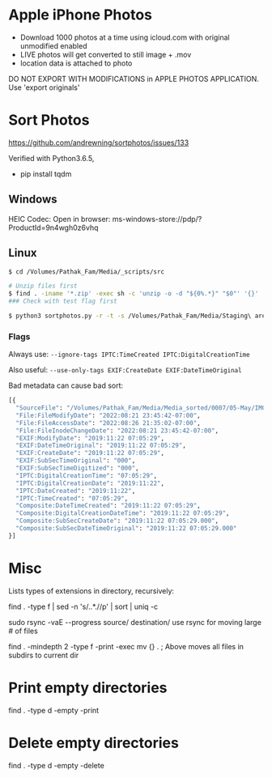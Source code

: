 # Apple iPhone Photos

- Download 1000 photos at a time using icloud.com with original unmodified enabled
- LIVE photos will get converted to still image + .mov
- location data is attached to photo

DO NOT EXPORT WITH MODIFICATIONS in APPLE PHOTOS APPLICATION. Use 'export originals'

# Sort Photos

https://github.com/andrewning/sortphotos/issues/133

Verified with Python3.6.5, 
- pip install tqdm

## Windows

HEIC Codec: 
    Open in browser: ms-windows-store://pdp/?ProductId=9n4wgh0z6vhq

## Linux

```bash
$ cd /Volumes/Pathak_Fam/Media/_scripts/src

# Unzip files first
$ find . -iname '*.zip' -exec sh -c 'unzip -o -d "${0%.*}" "$0"' '{}' ';'
### Check with test flag first

$ python3 sortphotos.py -r -t -s /Volumes/Pathak_Fam/Media/Staging\ area\ for\ unsorted/Niral\ iPhone\ Photos\ v2 /Volumes/Pathak_Fam/Media/Media_sorted --ignore-tags IPTC:TimeCreated IPTC:DigitalCreationTime


```

### Flags

Always use:
`--ignore-tags IPTC:TimeCreated IPTC:DigitalCreationTime`

Also useful:
`--use-only-tags EXIF:CreateDate EXIF:DateTimeOriginal`

Bad metadata can cause bad sort:
```python
[{
  "SourceFile": "/Volumes/Pathak_Fam/Media/Media_sorted/0007/05-May/IMG_6304.JPG",
  "File:FileModifyDate": "2022:08:21 23:45:42-07:00",
  "File:FileAccessDate": "2022:08:26 21:35:02-07:00",
  "File:FileInodeChangeDate": "2022:08:21 23:45:42-07:00",
  "EXIF:ModifyDate": "2019:11:22 07:05:29",
  "EXIF:DateTimeOriginal": "2019:11:22 07:05:29",
  "EXIF:CreateDate": "2019:11:22 07:05:29",
  "EXIF:SubSecTimeOriginal": "000",
  "EXIF:SubSecTimeDigitized": "000",
  "IPTC:DigitalCreationTime": "07:05:29",
  "IPTC:DigitalCreationDate": "2019:11:22",
  "IPTC:DateCreated": "2019:11:22",
  "IPTC:TimeCreated": "07:05:29",
  "Composite:DateTimeCreated": "2019:11:22 07:05:29",
  "Composite:DigitalCreationDateTime": "2019:11:22 07:05:29",
  "Composite:SubSecCreateDate": "2019:11:22 07:05:29.000",
  "Composite:SubSecDateTimeOriginal": "2019:11:22 07:05:29.000"
}]
```

# Misc

Lists types of extensions in directory, recursively:

find . -type f | sed -n 's/..*\.//p' | sort | uniq -c


sudo rsync -vaE --progress source/ destination/
    use rsync for moving large # of files


find . -mindepth 2 -type f -print -exec mv {} . \;
    Above moves all files in subdirs to current dir

# Print empty directories
find . -type d -empty -print
# Delete empty directories
find . -type d -empty -delete
